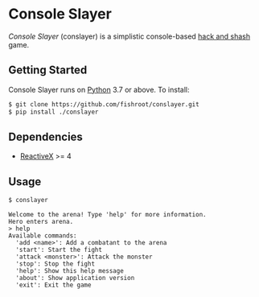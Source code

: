 # Console Slayer
*Console Slayer* (conslayer) is a simplistic console-based [hack and shash](https://en.wikipedia.org/wiki/Hack_and_slash) game.

## Getting Started
Console Slayer runs on [Python](https://www.python.org) 3.7 or above. To install:

```bash
$ git clone https://github.com/fishroot/conslayer.git
$ pip install ./conslayer
```
## Dependencies
* [ReactiveX](https://github.com/ReactiveX/RxPY) >= 4

## Usage
```bash
$ conslayer
```

```
Welcome to the arena! Type 'help' for more information.
Hero enters arena.
> help
Available commands:
  'add <name>': Add a combatant to the arena
  'start': Start the fight
  'attack <monster>': Attack the monster
  'stop': Stop the fight
  'help': Show this help message
  'about': Show application version
  'exit': Exit the game
```
